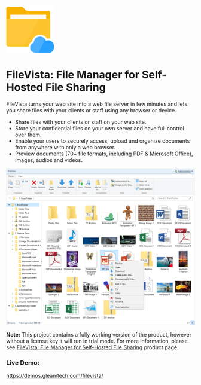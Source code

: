 !["FileVista Logo](filevista-logo.png)
# FileVista: File Manager for Self-Hosted File Sharing

FileVista turns your web site into a web file server in few minutes and lets you share files with your clients or staff using any browser or device.

- Share files with your clients or staff on your web site.
- Store your confidential files on your own server and have full control over them.
- Enable your users to securely access, upload and organize documents from anywhere with only a web browser.
- Preview documents (70+ file formats, including PDF & Microsoft Office), images, audios and videos.

![Web File Manager](filevista.png)

**Note:** This project contains a fully working version of the product, however without a license key it will run in trial mode. For more information, please see [FileVista: File Manager for Self-Hosted File Sharing](http://www.gleamtech.com/filevista) product page.

### Live Demo:
https://demos.gleamtech.com/filevista/
